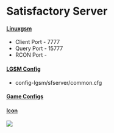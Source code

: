 # Satisfactory Server
#### [Linuxgsm](https://linuxgsm.com/servers/sfserver/)
  * Client Port - 7777
  * Query Port - 15777
  * RCON Port - 
  
#### [LGSM Config](https://github.com/GameServerManagers/LinuxGSM/tree/master/lgsm/config-default/config-lgsm/sfserver)
  * config-lgsm/sfserver/common.cfg

#### [Game Configs](https://github.com/GameServerManagers/Game-Server-Configs/tree/main/sf)

#### [Icon](../icons/sf-icon.png)
![](../icons/sf-icon.png)